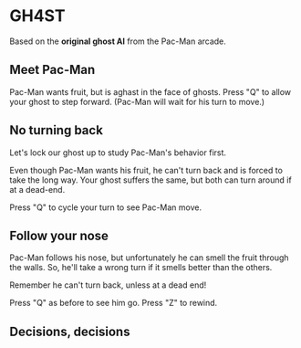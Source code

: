 # GH4ST

Based on the __original ghost AI__ from the Pac-Man arcade.

## Meet Pac-Man

Pac-Man wants fruit, but is aghast in the face of ghosts.
Press "Q" to allow your ghost to step forward.
(Pac-Man will wait for his turn to move.)

## No turning back

Let's lock our ghost up to study Pac-Man's behavior first.

Even though Pac-Man wants his fruit, he can't turn back
and is forced to take the long way.  Your ghost suffers
the same, but both can turn around if at a dead-end.

Press "Q" to cycle your turn to see Pac-Man move.

## Follow your nose

Pac-Man follows his nose, but unfortunately he can smell the fruit through the
walls.  So, he'll take a wrong turn if it smells better than the others.

Remember he can't turn back, unless at a dead end!

Press "Q" as before to see him go.  Press "Z" to rewind.

## Decisions, decisions


